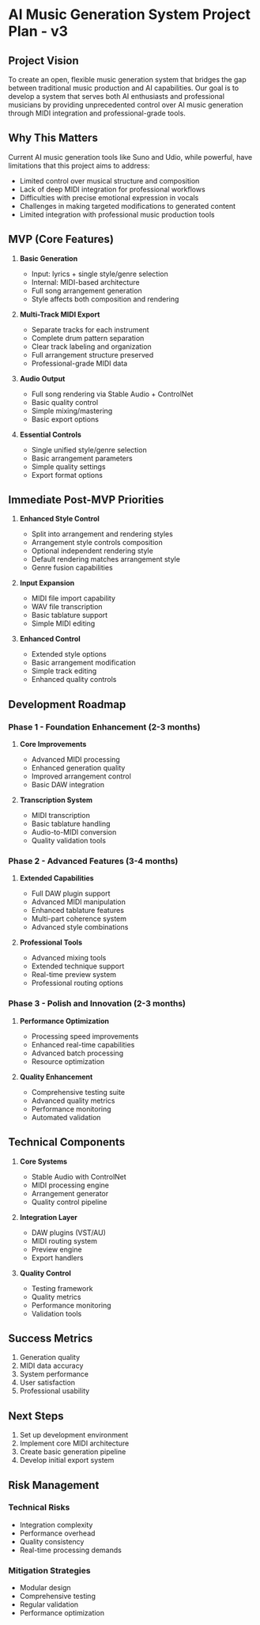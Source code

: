 # AI Music Generation System Project Plan - v3

## Project Vision
To create an open, flexible music generation system that bridges the gap between traditional music production and AI capabilities. Our goal is to develop a system that serves both AI enthusiasts and professional musicians by providing unprecedented control over AI music generation through MIDI integration and professional-grade tools.

## Why This Matters
Current AI music generation tools like Suno and Udio, while powerful, have limitations that this project aims to address:
- Limited control over musical structure and composition
- Lack of deep MIDI integration for professional workflows
- Difficulties with precise emotional expression in vocals
- Challenges in making targeted modifications to generated content
- Limited integration with professional music production tools

## MVP (Core Features)
1. **Basic Generation**
   - Input: lyrics + single style/genre selection
   - Internal: MIDI-based architecture
   - Full song arrangement generation
   - Style affects both composition and rendering

2. **Multi-Track MIDI Export**
   - Separate tracks for each instrument
   - Complete drum pattern separation
   - Clear track labeling and organization
   - Full arrangement structure preserved
   - Professional-grade MIDI data

3. **Audio Output**
   - Full song rendering via Stable Audio + ControlNet
   - Basic quality control
   - Simple mixing/mastering
   - Basic export options

4. **Essential Controls**
   - Single unified style/genre selection
   - Basic arrangement parameters
   - Simple quality settings
   - Export format options

## Immediate Post-MVP Priorities
1. **Enhanced Style Control**
   - Split into arrangement and rendering styles
   - Arrangement style controls composition
   - Optional independent rendering style
   - Default rendering matches arrangement style
   - Genre fusion capabilities

2. **Input Expansion**
   - MIDI file import capability
   - WAV file transcription
   - Basic tablature support
   - Simple MIDI editing

3. **Enhanced Control**
   - Extended style options
   - Basic arrangement modification
   - Simple track editing
   - Enhanced quality controls

## Development Roadmap

### Phase 1 - Foundation Enhancement (2-3 months)
1. **Core Improvements**
   - Advanced MIDI processing
   - Enhanced generation quality
   - Improved arrangement control
   - Basic DAW integration

2. **Transcription System**
   - MIDI transcription
   - Basic tablature handling
   - Audio-to-MIDI conversion
   - Quality validation tools

### Phase 2 - Advanced Features (3-4 months)
1. **Extended Capabilities**
   - Full DAW plugin support
   - Advanced MIDI manipulation
   - Enhanced tablature features
   - Multi-part coherence system
   - Advanced style combinations

2. **Professional Tools**
   - Advanced mixing tools
   - Extended technique support
   - Real-time preview system
   - Professional routing options

### Phase 3 - Polish and Innovation (2-3 months)
1. **Performance Optimization**
   - Processing speed improvements
   - Enhanced real-time capabilities
   - Advanced batch processing
   - Resource optimization

2. **Quality Enhancement**
   - Comprehensive testing suite
   - Advanced quality metrics
   - Performance monitoring
   - Automated validation

## Technical Components
1. **Core Systems**
   - Stable Audio with ControlNet
   - MIDI processing engine
   - Arrangement generator
   - Quality control pipeline

2. **Integration Layer**
   - DAW plugins (VST/AU)
   - MIDI routing system
   - Preview engine
   - Export handlers

3. **Quality Control**
   - Testing framework
   - Quality metrics
   - Performance monitoring
   - Validation tools

## Success Metrics
1. Generation quality
2. MIDI data accuracy
3. System performance
4. User satisfaction
5. Professional usability

## Next Steps
1. Set up development environment
2. Implement core MIDI architecture
3. Create basic generation pipeline
4. Develop initial export system

## Risk Management
### Technical Risks
- Integration complexity
- Performance overhead
- Quality consistency
- Real-time processing demands

### Mitigation Strategies
- Modular design
- Comprehensive testing
- Regular validation
- Performance optimization
